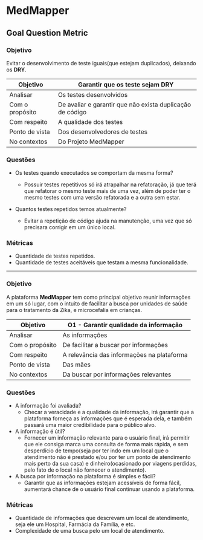 # MedMapper

## Goal Question Metric

### Objetivo

Evitar o desenvolvimento de teste iguais(que estejam duplicados), deixando os **DRY**.

| Objetivo        | Garantir que os teste sejam DRY                           |
| --------------- | --------------------------------------------------------- |
| Analisar        | Os testes desenvolvidos                                   |
| Com o propósito | De avaliar e garantir que não exista duplicação de código |
| Com respeito    | A qualidade dos testes                                    |
| Ponto de vista  | Dos desenvolvedores de testes                             |
| No contextos    | Do Projeto MedMapper                                      |

### Questões

- Os testes quando executados se comportam da mesma forma?
  - Possuir testes repetitivos só irá atrapalhar na refatoração, já que terá que refatorar o mesmo teste mais de uma vez, além de poder ter o mesmo testes com uma versão refatorada e a outra sem estar.

- Quantos testes repetidos temos atualmente?
  - Evitar a repetição de código ajuda na manutenção, uma vez que só precisara corrigir em um único local.

### Métricas

- Quantidade de testes repetidos.
- Quantidade de testes aceitáveis que testam a mesma funcionalidade.

------

### Objetivo

A plataforma **MedMapper** tem como principal objetivo reunir informações em um só lugar, com o intuito de facilitar a busca por unidades de saúde para o tratamento da Zika, e microcefalia em crianças.

| Objetivo        | O1 - Garantir qualidade da informação      |
| --------------- | ------------------------------------------ |
| Analisar        | As informações                             |
| Com o propósito | De facilitar a buscar por informações      |
| Com respeito    | A relevância das informações na plataforma |
| Ponto de vista  | Das mães                                   |
| No contextos    | Da buscar por informações relevantes       |

### Questões

- A informação foi avaliada?
  - Checar a veracidade e a qualidade da informação, irá garantir que a plataforma forneça as informações que é esperada dela, e também passará uma maior credibilidade para o público alvo.
- A informação é útil?
  - Fornecer um informação relevante para o usuário final, irá permitir que ele consiga marca uma consulta de forma mais rápida, e sem desperdício de tempo(seja por ter indo em um local que o atendimento não é prestado e/ou por ter um ponto de atendimento mais perto da sua casa) e dinheiro(ocasionado por viagens perdidas, pelo fato de o local não fornecer o atendimento).
- A busca por informação na plataforma é simples e fácil?
  - Garantir que as informações estejam acessíveis de forma fácil, aumentará chance de o usuário final continuar usando a plataforma.

### Métricas

- Quantidade de informações que descrevam um local de atendimento, seja ele um Hospital, Farmácia da Família, e etc.
- Complexidade de uma busca pelo um local de atendimento.
